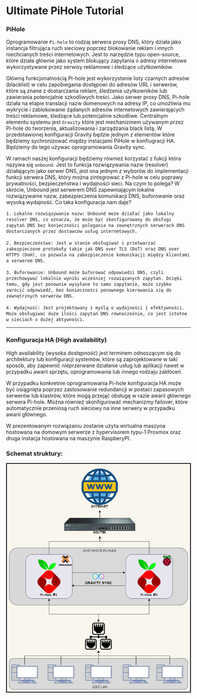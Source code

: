 # Ultimate PiHole Tutorial

### PiHole

Oprogramowanie `Pi-hole` to rodzaj serwera proxy DNS, który działa jako  instancja filtrująca ruch sieciowy poprzez blokowanie reklam i innych niechcianych treści internetowych. Jest to narzędzie typu open-source, które działa głównie jako system blokujący zapytania o adresy internetowe wykorzystywane przez serwisy reklamowe i śledzące użytkowników.

Główną funkcjonalnością Pi-hole jest wykorzystanie listy czarnych adresów (blacklist) w celu zapobiegania dostępowi do adresów URL i serwerów, które są znane z dostarczania reklam, śledzenia użytkowników lub zawierania potencjalnie szkodliwych treści. Jako serwer proxy DNS, Pi-hole działa na etapie translacji nazw domenowych na adresy IP, co umożliwia mu wykrycie i zablokowanie żądanych adresów internetowych zawierających treści reklamowe, śledzące lub potencjalnie szkodliwe. Centralnym elementu systemu jest `Gravity` które jest mechanizmem używanym przez Pi-hole do tworzenia, aktualizowania i zarządzania black listą.
W przedstawionej konfiguracji Gravity będzie jednym z elementów które będziemy sychronizować między instacjami PiHole w konfiugracji HA. Będziemy do tego używac oprogramowania Gravity sync. 

W ramach naszej konfiguracji będziemy również korzystać z fukcji która nazywa się `unbound`. Jest to funkcja rozwiązywania nazw (resolver) działającym jako serwer DNS, jest ona jednym z wyborów do implementacji funkcji serwera DNS, który można zintegrować z Pi-hole w celu poprawy prywatności, bezpieczeństwa i wydajności sieci. Na czym to polega? W skrócie, Unbound jest serwerem DNS zapewniającym lokalne rozwiązywanie nazw, zabezpieczenia komunikacji DNS, buforowanie oraz wysoką wydajność. Co taka konfiguracja nam daje?

    1. Lokalne rozwiązywanie nazw: Unbound może działać jako lokalny resolver DNS, co oznacza, że może być skonfigurowany do obsługi zapytań DNS bez konieczności polegania na zewnętrznych serwerach DNS dostarczanych przez dostawców usług internetowych.

    2. Bezpieczeństwo: Jest w stanie obsługiwać i przetwarzać zabezpieczone protokoły takie jak DNS over TLS (DoT) oraz DNS over HTTPS (DoH), co pozwala na zabezpieczenie komunikacji między klientami a serwerem DNS.

    3. Buforowanie: Unbound może buforować odpowiedzi DNS, czyli przechowywać lokalnie wyniki wcześniej rozwiązanych zapytań. Dzięki temu, gdy jest ponownie wysyłane to samo zapytanie, może szybko zwrócić odpowiedź, bez konieczności ponownego kierowania się do zewnętrznych serwerów DNS.

    4. Wydajność: Jest projektowany z myślą o wydajności i efektywności. Może obsługiwać duże ilości zapytań DNS równocześnie, co jest istotne w sieciach o dużej aktywności.
___
### Konfiguracja HA (High availability)
High availability (wysoka dostępność) jest terminem odnoszącym się do architektury lub konfiguracji systemów, które są zaprojektowane w taki sposób, aby zapewnić nieprzerwane działanie usług lub aplikacji nawet w przypadku awarii sprzętu, oprogramowania lub innego rodzaju zakłóceń.

W przypadku konkretnie oprogramowania Pi-hole konfiguracja HA może być osiągnięta poprzez zastosowanie redundancji w postaci zapasowych serwerów lub klastrów, które mogą przejąć obsługę w razie awarii głównego serwera Pi-hole. Można również skonfigurować mechanizmy failover, które automatycznie przeniosą ruch sieciowy na inne serwery w przypadku awarii głównego.

W prezentowanym rozwiązaniu zostanie użyta wirtualna maszyna hostowana na domowym serwerze z hypervisorem typu-1 Proxmox oraz druga instacja hostowana na maszynie RaspberyPI. 

### Schemat struktury:

![Anagram](/pictures/PiHole+HAv2.png)
